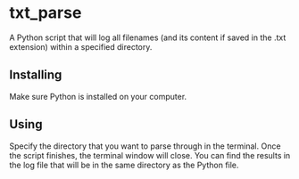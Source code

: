 # txt_parse
A Python script that will log all filenames (and its content if saved in the .txt extension) within a specified directory.

## Installing
Make sure Python is installed on your computer.

## Using
Specify the directory that you want to parse through in the terminal. Once the script finishes, the terminal window will close. You can find the results in the log file that will be in the same directory as the Python file.
